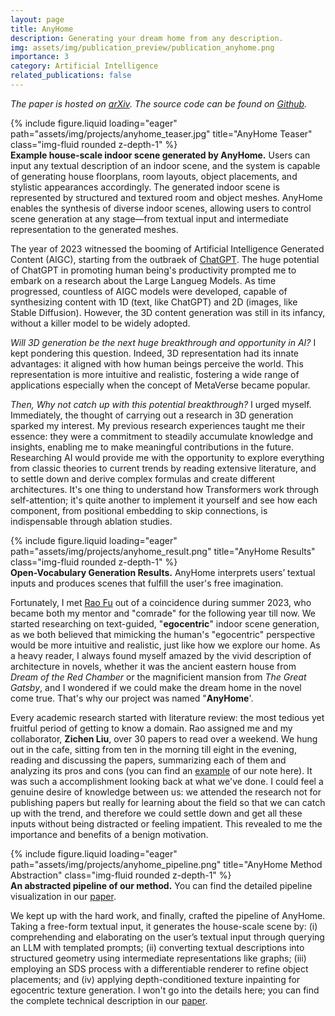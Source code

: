 ```yaml
---
layout: page
title: AnyHome
description: Generating your dream home from any description.
img: assets/img/publication_preview/publication_anyhome.png
importance: 3
category: Artificial Intelligence
related_publications: false
---
```

*The paper is hosted on [arXiv](https://arxiv.org/abs/2312.06644). The source code can be found on [Github](https://github.com/FreddieRao/anyhome_github).*

<div class="row">
    <div class="col-sm mt-3 mt-md-0">
        {% include figure.liquid loading="eager" path="assets/img/projects/anyhome_teaser.jpg" title="AnyHome Teaser" class="img-fluid rounded z-depth-1" %}
    </div>
</div>
<div class="caption">
    <b>Example house-scale indoor scene generated by AnyHome.</b> Users can input any textual description of an indoor scene, and the system is capable of generating house floorplans, room layouts, object placements, and stylistic appearances accordingly. The generated indoor scene is represented by structured and textured room and object meshes. AnyHome enables the synthesis of diverse indoor scenes, allowing users to control scene generation at any stage—from textual input and intermediate representation to the generated meshes.
</div>

The year of 2023 witnessed the booming of Artificial Intelligence Generated Content (AIGC), starting from the outbraek of [ChatGPT](chat.openai.com). The huge potential of ChatGPT in promoting human being's productivity prompted me to embark on a research about the Large Langueg Models. As time progressed, countless of AIGC models were developed, capable of synthesizing content with 1D (text, like ChatGPT) and 2D (images, like Stable Diffusion). However, the 3D content generation was still in its infancy, without a killer model to be widely adopted.

*Will 3D generation be the next huge breakthrough and opportunity in AI?* I kept pondering this question. Indeed, 3D representation had its innate advantages: it aligned with how human beings perceive the world. This representation is more intuitive and realistic, fostering a wide range of applications especially when the concept of MetaVerse became popular.

*Then, Why not catch up with this potential breakthrough?* I urged myself. Immediately, the thought of carrying out a research in 3D generation sparked my interest. My previous research experiences taught me their essence: they were a commitment to steadily accumulate knowledge and insights, enabling me to make meaningful contributions in the future. Researching AI would provide me with the opportunity to explore everything from classic theories to current trends by reading extensive literature, and to settle down and derive complex formulas and create different architectures. It's one thing to understand how Transformers work through self-attention; it's quite another to implement it yourself and see how each component, from positional embedding to skip connections, is indispensable through ablation studies.

<div class="row">
    <div class="col-sm mt-3 mt-md-0">
        {% include figure.liquid loading="eager" path="assets/img/projects/anyhome_result.png" title="AnyHome Results" class="img-fluid rounded z-depth-1" %}
    </div>
</div>
<div class="caption">
    <b>Open-Vocabulary Generation Results.</b> AnyHome interprets users’ textual inputs and produces scenes that fulfill the user's free imagination.
</div>

Fortunately, I met [Rao Fu](https://freddierao.github.io/) out of a coincidence during summer 2023, who became both my mentor and "comrade" for the following year till now. We started researching on text-guided, "**egocentric**" indoor scene generation, as we both believed that mimicking the human's "egocentric" perspective would be more intuitive and realistic, just like how we explore our home. As a heavy reader, I always found myself amazed by the vivid description of architecture in novels, whether it was the ancient eastern house from *Dream of the Red Chamber* or the magnificient mansion from *The Great Gatsby*, and I wondered if we could make the dream home in the novel come true. That's why our project was named "**AnyHome**'. 

Every academic research started with literature review: the most tedious yet fruitful period of getting to know a domain. Rao assigned me and my collaborator, **Zichen Liu**, over 30 papers to read over a weekend. We hung out in the cafe, sitting from ten in the morning till eight in the evening, reading and discussing the papers, summarizing each of them and analyzing its pros and cons (you can find an [example](https://hardy-wen.notion.site/Class-2-Scene-Generation-2891c1d14914423ba9c6014534fb7b37) of our note here). It was such a accomplishment looking back at what we've done. I could feel a genuine desire of knowledge between us: we attended the research not for publishing papers but really for learning about the field so that we can catch up with the trend, and therefore we could settle down and get all these inputs without being distracted or feeling impatient.  This revealed to me the importance and benefits of a benign motivation.

<div class="row">
    <div class="col-sm mt-3 mt-md-0">
        {% include figure.liquid loading="eager" path="assets/img/projects/anyhome_pipeline.png" title="AnyHome Method Abstraction" class="img-fluid rounded z-depth-1" %}
    </div>
</div>
<div class="caption">
    <b>An abstracted pipeline of our method.</b> You can find the detailed pipeline visualization in our <a href="https://arxiv.org/pdf/2312.06644.pdf">paper</a>.
</div>

We kept up with the hard work, and finally, crafted the pipeline of AnyHome. Taking a free-form textual input, it generates the house-scale scene by: (i) comprehending and elaborating on the user’s textual input through querying an LLM with templated prompts; (ii) converting textual descriptions into structured geometry using intermediate representations like graphs; (iii) employing an SDS process with a differentiable renderer to refine object placements; and (iv) applying depth-conditioned texture inpainting for egocentric texture generation. I won't go into the details here; you can find the complete technical description in our [paper](https://arxiv.org/pdf/2312.06644.pdf).

